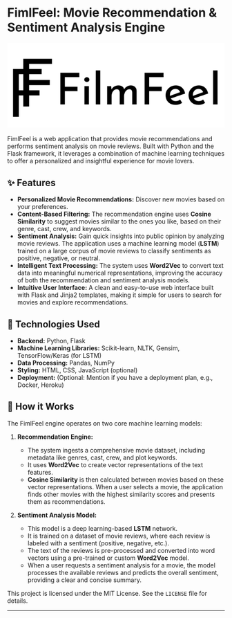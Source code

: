 # FimlFeel: Movie Recommendation & Sentiment Analysis Engine

![FimlFeel Logo](static\Favicon\Favicon2.svg)

FimlFeel is a web application that provides movie recommendations and performs sentiment analysis on movie reviews. Built with Python and the Flask framework, it leverages a combination of machine learning techniques to offer a personalized and insightful experience for movie lovers.

## ✨ Features

- **Personalized Movie Recommendations:** Discover new movies based on your preferences.
- **Content-Based Filtering:** The recommendation engine uses **Cosine Similarity** to suggest movies similar to the ones you like, based on their genre, cast, crew, and keywords.
- **Sentiment Analysis:** Gain quick insights into public opinion by analyzing movie reviews. The application uses a machine learning model (**LSTM**) trained on a large corpus of movie reviews to classify sentiments as positive, negative, or neutral.
- **Intelligent Text Processing:** The system uses **Word2Vec** to convert text data into meaningful numerical representations, improving the accuracy of both the recommendation and sentiment analysis models.
- **Intuitive User Interface:** A clean and easy-to-use web interface built with Flask and Jinja2 templates, making it simple for users to search for movies and explore recommendations.

## 🚀 Technologies Used

- **Backend:** Python, Flask
- **Machine Learning Libraries:** Scikit-learn, NLTK, Gensim, TensorFlow/Keras (for LSTM)
- **Data Processing:** Pandas, NumPy
- **Styling:** HTML, CSS, JavaScript (optional)
- **Deployment:** (Optional: Mention if you have a deployment plan, e.g., Docker, Heroku)

## 🧠 How it Works

The FimlFeel engine operates on two core machine learning models:

1.  **Recommendation Engine:**
    - The system ingests a comprehensive movie dataset, including metadata like genres, cast, crew, and plot keywords.
    - It uses **Word2Vec** to create vector representations of the text features.
    - **Cosine Similarity** is then calculated between movies based on these vector representations. When a user selects a movie, the application finds other movies with the highest similarity scores and presents them as recommendations.

2.  **Sentiment Analysis Model:**
    - This model is a deep learning-based **LSTM** network.
    - It is trained on a dataset of movie reviews, where each review is labeled with a sentiment (positive, negative, etc.).
    - The text of the reviews is pre-processed and converted into word vectors using a pre-trained or custom **Word2Vec** model.
    - When a user requests a sentiment analysis for a movie, the model processes the available reviews and predicts the overall sentiment, providing a clear and concise summary.



This project is licensed under the MIT License. See the `LICENSE` file for details.

---
